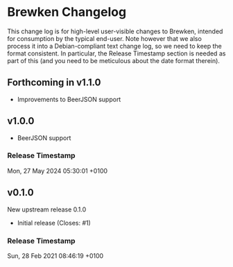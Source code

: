 # Brewken Changelog

This change log is for high-level user-visible changes to Brewken, intended for consumption by the typical end-user.
Note however that we also process it into a Debian-compliant text change log, so we need to keep the format consistent.
In particular, the Release Timestamp section is needed as part of this (and you need to be meticulous about the date
format therein).

## Forthcoming in v1.1.0

* Improvements to BeerJSON support


## v1.0.0

* BeerJSON support

### Release Timestamp
Mon, 27 May 2024 05:30:01 +0100

## v0.1.0

New upstream release 0.1.0
* Initial release (Closes: #1)

### Release Timestamp
Sun, 28 Feb 2021 08:46:19 +0100
